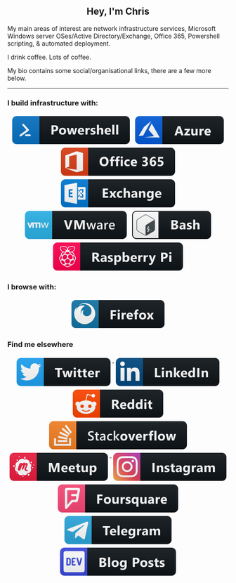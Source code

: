 <h2 align="center"><strong>Hey, I'm Chris</strong></h2>

<p>
My main areas of interest are network infrastructure services, Microsoft Windows server OSes/Active Directory/Exchange, Office 365, Powershell scripting, & automated deployment.

I drink coffee. Lots of coffee.

My bio contains some social/organisational links, there are a few more below.
</p>

---

### I build infrastructure with:
<p align="center">
    <img
        src="https://raw.githubusercontent.com/MikeCodesDotNET/ColoredBadges/master/svg/dev/tools/powershell.svg"
        alt="Powershell"
        style="vertical-align: top; margin: 4px;"
    />
    <img
        src="https://raw.githubusercontent.com/MikeCodesDotNET/ColoredBadges/master/svg/dev/services/azure.svg"
        alt="Azure"
        style="vertical-align: top; margin: 4px;"
    />
    <img
        src="https://raw.githubusercontent.com/MikeCodesDotNET/ColoredBadges/master/svg/dev/services/office_365.svg"
        alt="Office 365"
        style="vertical-align: top; margin: 4px;"
    />
    <img
        src="https://raw.githubusercontent.com/MikeCodesDotNET/ColoredBadges/master/svg/dev/services/exchange.svg"
        alt="Exchange"
        style="vertical-align: top; margin: 4px;"
    />
    <img
        src="https://raw.githubusercontent.com/MikeCodesDotNET/ColoredBadges/master/svg/dev/tools/vmware.svg"
        alt="VMware"
        style="vertical-align: top; margin: 4px;"
    />
    <img
        src="https://raw.githubusercontent.com/MikeCodesDotNET/ColoredBadges/master/svg/dev/tools/bash.svg"
        alt="Bash"
        style="vertical-align: top; margin: 4px;"
    />
    <img
        src="https://raw.githubusercontent.com/MikeCodesDotNET/ColoredBadges/master/svg/devices/raspberrypi.svg"
        alt="Raspberry Pi"
        style="vertical-align: top; margin: 4px;"
    />
</p>

### I browse with:
<p align="center">
    <a href="https://firefox.com">
        <img
            src="https://raw.githubusercontent.com/MikeCodesDotNET/ColoredBadges/master/svg/dev/misc/firefox.svg"
            alt="Firefox"
            style="vertical-align: top; margin: 4px;"
        />
    </a>
</p>

### Find me elsewhere
<p align="center">
    <a href="https://twitter.com/chris18890">
        <img
            src="https://raw.githubusercontent.com/MikeCodesDotNET/ColoredBadges/master/svg/social/twitter.svg"
            alt="Twitter"
            style="vertical-align: top; margin: 4px;"
        />
    </a>
    <a href="https://www.linkedin.com/in/chris18890/">
        <img
            src="https://raw.githubusercontent.com/MikeCodesDotNET/ColoredBadges/master/svg/social/linkedin.svg"
            alt="LinkedIn"
            style="vertical-align: top; margin: 4px;"
        />
    </a>
    <a href="https://reddit.com/user/chris18890">
        <img
            src="https://raw.githubusercontent.com/MikeCodesDotNET/ColoredBadges/master/svg/social/reddit.svg"
            alt="Reddit"
            style="vertical-align: top; margin: 4px;"
        />
    </a>
    <a href="https://stackoverflow.com/users/2079693/chris-murray">
        <img
            src="https://raw.githubusercontent.com/MikeCodesDotNET/ColoredBadges/master/svg/social/stackoverflow.svg"
            alt="Stack Overflow"
            style="vertical-align: top; margin: 4px;"
        />
    </a>
    <a href="https://www.meetup.com/members/183727429/">
        <img
            src="https://raw.githubusercontent.com/MikeCodesDotNET/ColoredBadges/master/svg/social/meetup.svg"
            alt="Meetup"
            style="vertical-align: top; margin: 4px;"
        />
    </a>
    <a href="https://www.instagram.com/chris18890/">
        <img
            src="https://raw.githubusercontent.com/MikeCodesDotNET/ColoredBadges/master/svg/social/instagram.svg"
            alt="Instagram"
            style="vertical-align: top; margin: 4px;"
        />
    </a>
    <a href="https://www.foursquare.com/chris18890/">
        <img
            src="https://raw.githubusercontent.com/MikeCodesDotNET/ColoredBadges/master/svg/social/foursquare.svg"
            alt="Foursquare"
            style="vertical-align: top; margin: 4px;"
        />
    </a>
    <a href="https://t.me/chris18890/">
        <img
            src="https://raw.githubusercontent.com/MikeCodesDotNET/ColoredBadges/master/svg/social/telegram.svg"
            alt="Telegram"
            style="vertical-align: top; margin: 4px;"
        />
    </a>
    <a href="https://dev.to/chris18890">
        <img
            src="https://raw.githubusercontent.com/MikeCodesDotNET/ColoredBadges/master/svg/blogs/devto.svg"
            alt="Dev.To"
            style="vertical-align: top; margin: 4px;"
        />
    </a>
</p>
